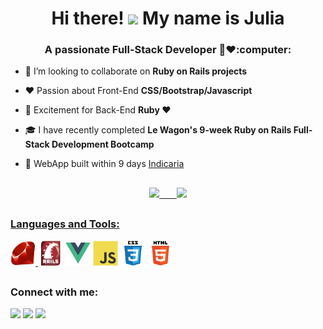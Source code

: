 <h1 align="center">Hi there! <img src="https://i.pinimg.com/originals/23/bd/bb/23bdbb2377322553edd9df0fd4b5d17b.gif" height="50">  My name is Julia</h1>
<h3 align="center">A passionate Full-Stack Developer 🚀❤:computer:</h3>

- 🤝 I’m looking to collaborate on **Ruby on Rails projects**

- ❤ Passion about Front-End **CSS/Bootstrap/Javascript**

- 🚀 Excitement for Back-End **Ruby ❤**

- 🎓 I have recently completed **Le Wagon's 9-week Ruby on Rails Full-Stack Development Bootcamp**

- 🍿 WebApp built within 9 days [Indicaria](https://indicaria.herokuapp.com/)

 ##

<div align="center">
  <a href="https://github.com/JuliaFSO">
  <img height="150em" src="https://github-readme-stats.vercel.app/api?username=JuliaFSO&show_icons=true&theme=dracula&include_all_commits=true&count_private=true"/> &nbsp &nbsp &nbsp
  <img height="150em" src="https://github-readme-stats.vercel.app/api/top-langs/?username=JuliaFSO&layout=compact&langs_count=7&theme=dracula"/>
</div>

 ##

<h3 align="left">Languages and Tools:</h3>
<p align="left"> 	
<a href="https://www.ruby-lang.org/en/" target="_blank"><img src="https://raw.githubusercontent.com/devicons/devicon/master/icons/ruby/ruby-original.svg" alt="ruby" width="40" height="40"/> </a>
<a href="https://rubyonrails.org" target="_blank"><img src="https://raw.githubusercontent.com/devicons/devicon/master/icons/rails/rails-original-wordmark.svg" alt="rails" width="40" height="40"/></a>
<a href="https://vuejs.org" target="_blank"><img src="https://raw.githubusercontent.com/devicons/devicon/master/icons/vuejs/vuejs-original.svg" alt="vuejs" height="40" width="40" ></a>
<a href="https://developer.mozilla.org/en-US/docs/Web/JavaScript" target="_blank"><img src="https://raw.githubusercontent.com/devicons/devicon/master/icons/javascript/javascript-original.svg" alt="javascript" width="40" height="40"/></a>
<a href="https://www.w3schools.com/css/" target="_blank"><img src="https://raw.githubusercontent.com/devicons/devicon/master/icons/css3/css3-original-wordmark.svg" alt="css3" width="40" height="40"/></a>
<a href="https://www.w3.org/html/" target="_blank"><img src="https://raw.githubusercontent.com/devicons/devicon/master/icons/html5/html5-original-wordmark.svg" alt="html5" width="40" height="40"/></a>
</p>

 ##
  
<h3 align="left">Connect with me:</h3>
<p align="left"><div> 
<a href="https://www.linkedin.com/in/juliafachin/" target="_blank"><img src="https://img.shields.io/badge/-LinkedIn-%230077B5?style=for-the-badge&logo=linkedin&logoColor=white" target="_blank"></a>
<a href = "mailto:juliafso@gmail.com"><img src="https://img.shields.io/badge/Gmail-D14836?style=for-the-badge&logo=gmail&logoColor=white" target="_blank"></a>
<a href="https://instagram.com/juliafso/" target="_blank"><img src="https://img.shields.io/badge/-Instagram-%23E4405F?style=for-the-badge&logo=instagram&logoColor=white" target="_blank"></a>
</div></p>
